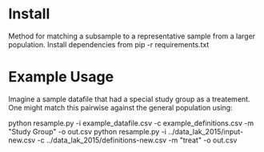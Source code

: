 Install
=======
Method for matching a subsample to a representative sample from a larger population.
Install dependencies from pip -r requirements.txt

Example Usage
=============
Imagine a sample datafile that had a special study group as a treatement.  One might
match this pairwise against the general population using:

python resample.py -i example_datafile.csv -c example_definitions.csv -m "Study Group" -o out.csv
python resample.py -i ../data_lak_2015/input-new.csv -c ../data_lak_2015/definitions-new.csv -m "treat" -o out.csv

